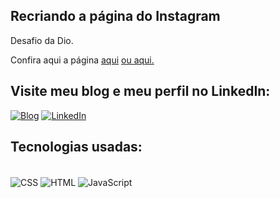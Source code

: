 ## Recriando a página do Instagram

Desafio da Dio.

Confira aqui a página  [aqui](https://lgomesroc.github.io/recriando-a-pagina-do-instagram) [ou aqui.](https://lgomesroc.github.io/)</br>


## Visite meu blog e meu perfil no LinkedIn:

[![Blog](https://img.shields.io/badge/Medium-12100E?style=for-the-badge&logo=medium&logoColor=white)](https://medium.com/@lgomesroc)
[![LinkedIn](https://img.shields.io/badge/LinkedIn-0077B5?style=for-the-badge&logo=linkedin&logoColor=white)](https://www.linkedin.com/in/lgomesroc/)


## Tecnologias usadas:
<div style="display: inline_block"></br>
   <img align="center" alt="CSS" src="https://img.shields.io/badge/CSS3-1572B6?style=for-the-badge&logo=css3&logoColor=white" />
   <img align="center" alt="HTML" src="https://img.shields.io/badge/HTML5-E34F26?style=for-the-badge&logo=html5&logoColor=white" />
   <img align="center" alt="JavaScript" src="https://img.shields.io/badge/JavaScript-F7DF1E?style=for-the-badge&logo=javascript&logoColor=black" />
</div></br>
